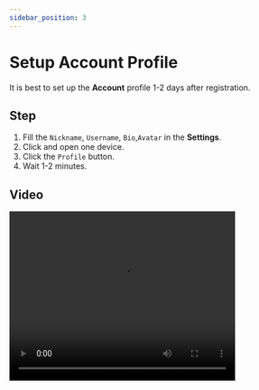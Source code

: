 ```yaml
---
sidebar_position: 3
---
```


# Setup Account Profile

It is best to set up the **Account** profile 1-2 days after registration.

## Step

1. Fill the `Nickname`, `Username`, `Bio`,`Avatar` in the **Settings**.
2. Click and open one device.
3. Click the `Profile` button.
4. Wait 1-2 minutes.

## Video

<video src="https://r2.tikmatrix.com/profile-0507.mp4" controls width="400" height="300"></video>
